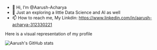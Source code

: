 - 👋 Hi, I’m @Aarush-Acharya
- 👀 Just an exploring a little Data Science and AI as well 
- 📫 How to reach me, My Linkdin: https://www.linkedin.com/in/aarush-acharya-312330221



Here is a visual representation of my profile

![Aarush's GitHub stats](https://github-readme-stats.vercel.app/api?username=Aarush-Acharya&show_icons=true&theme=dracula)
<!---
Aarush-Acharya/Aarush-Acharya is a ✨ special ✨ repository because its `README.md` (this file) appears on your GitHub profile.
You can click the Preview link to take a look at your changes.
--->
